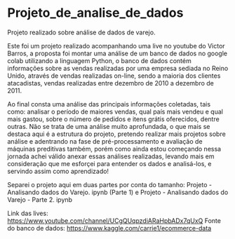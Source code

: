 # Projeto_de_analise_de_dados
Projeto realizado sobre análise de dados de varejo.

Este foi um projeto realizado acompanhando uma live no youtube do Victor Barros, a proposta foi montar uma análise de um banco de dados no google colab utilizando a linguagem Python, o banco de dados contém informações sobre as vendas realizadas por uma empresa sediada no Reino Unido, através de vendas realizadas on-line, sendo a maioria dos clientes atacadistas, vendas realizadas entre dezembro de 2010 a dezembro de 2011. 

Ao final consta uma análise das principais informações coletadas, tais como: analisar o período de maiores vendas, qual país mais vendeu e qual mais gastou, sobre o número de pedidos e itens grátis oferecidos, dentre outras. Não se trata de uma análise muito aprofundada, o que mais se destaca aqui é a estrutura do projeto, pretendo realizar mais projetos sobre análise e adentrando na fase de pré-processamento e avaliação de máquinas preditivas também, porém como ainda estou começando nessa jornada achei válido anexar essas análises realizadas, levando mais em consideração que me esforçei para entender os dados e analisá-los, e servindo assim como aprendizado!

Separei o projeto aqui em duas partes por conta do tamanho: Projeto - Analisando dados do Varejo. ipynb (Parte 1) e Projeto - Analisando dados do Varejo - Parte 2. ipynb

Link das lives:  https://www.youtube.com/channel/UCgQUqpzdiARaHpbADx7qUxQ
Fonte do banco de dados: https://www.kaggle.com/carrie1/ecommerce-data
